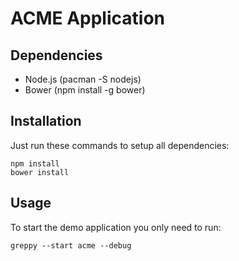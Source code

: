 # ACME Application

## Dependencies

* Node.js (pacman -S nodejs)
* Bower (npm install -g bower)

## Installation

Just run these commands to setup all dependencies:

    npm install
    bower install

## Usage

To start the demo application you only need to run:

    greppy --start acme --debug


